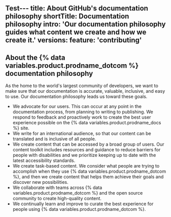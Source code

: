 Test---
title: About GitHub's documentation philosophy
shortTitle: Documentation philosophy
intro: 'Our documentation philosophy guides what content we create and how we create it.'
versions:
  feature: 'contributing'
---

## About the {% data variables.product.prodname_dotcom %} documentation philosophy

As the home to the world's largest community of developers, we want to make sure that our documentation is accurate, valuable, inclusive, and easy to use. Our documentation philosophy leads us toward these goals.

* We advocate for our users. This can occur at any point in the documentation process, from planning to writing to publishing. We respond to feedback and proactively work to create the best user experience possible on the {% data variables.product.prodname_docs %} site.
* We write for an international audience, so that our content can be translated and is inclusive of all people.
* We create content that can be accessed by a broad group of users. Our content toolkit includes resources and guidance to reduce barriers for people with disabilities and we prioritize keeping up to date with the latest accessibility standards.
* We create task-based content. We consider what people are trying to accomplish when they use {% data variables.product.prodname_dotcom %}, and then we create content that helps them achieve their goals and discover new possibilities.
* We collaborate with teams across {% data variables.product.prodname_dotcom %} and the open source community to create high-quality content.
* We continually learn and improve to curate the best experience for people using {% data variables.product.prodname_dotcom %}.
